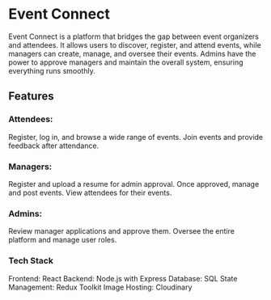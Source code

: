 # Event Connect
Event Connect is a platform that bridges the gap between event organizers and attendees. It allows users to discover, register, and attend events, while managers can create, manage, and oversee their events. Admins have the power to approve managers and maintain the overall system, ensuring everything runs smoothly.

## Features

### Attendees:

Register, log in, and browse a wide range of events.
Join events and provide feedback after attendance.

### Managers:

Register and upload a resume for admin approval.
Once approved, manage and post events.
View attendees for their events.

### Admins:

Review manager applications and approve them.
Oversee the entire platform and manage user roles.

### Tech Stack

Frontend: React
Backend: Node.js with Express
Database: SQL
State Management: Redux Toolkit
Image Hosting: Cloudinary
